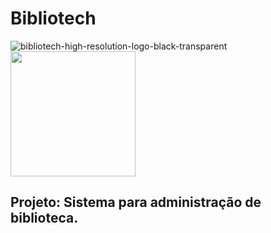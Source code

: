 # Bibliotech
![bibliotech-high-resolution-logo-black-transparent](https://github.com/andrefernandeslp1/biblioteca-web2/assets/92834067/8ff48e60-1261-4229-9edd-1021cfea8acc)
<img src="[url_da_imagem](https://github.com/andrefernandeslp1/biblioteca-web2/assets/92834067/8ff48e60-1261-4229-9edd-1021cfea8acc)" width="200" height="200">
## Projeto: Sistema para administração de biblioteca.
